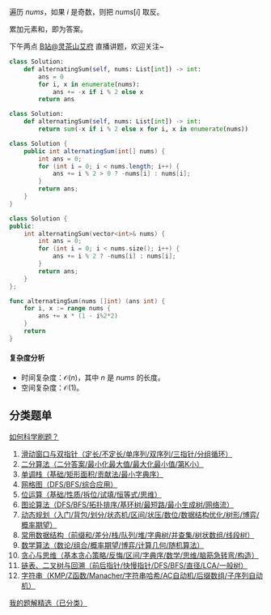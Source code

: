 遍历 $\textit{nums}$，如果 $i$ 是奇数，则把 $\textit{nums}[i]$ 取反。

累加元素和，即为答案。

下午两点 [B站@灵茶山艾府](https://space.bilibili.com/206214) 直播讲题，欢迎关注~

```py [sol-Python3]
class Solution:
    def alternatingSum(self, nums: List[int]) -> int:
        ans = 0
        for i, x in enumerate(nums):
            ans += -x if i % 2 else x
        return ans
```

```py [sol-Python3 一行]
class Solution:
    def alternatingSum(self, nums: List[int]) -> int:
        return sum(-x if i % 2 else x for i, x in enumerate(nums))
```

```java [sol-Java]
class Solution {
    public int alternatingSum(int[] nums) {
        int ans = 0;
        for (int i = 0; i < nums.length; i++) {
            ans += i % 2 > 0 ? -nums[i] : nums[i];
        }
        return ans;
    }
}
```

```cpp [sol-C++]
class Solution {
public:
    int alternatingSum(vector<int>& nums) {
        int ans = 0;
        for (int i = 0; i < nums.size(); i++) {
            ans += i % 2 ? -nums[i] : nums[i];
        }
        return ans;
    }
};
```

```go [sol-Go]
func alternatingSum(nums []int) (ans int) {
	for i, x := range nums {
		ans += x * (1 - i%2*2)
	}
	return
}
```

#### 复杂度分析

- 时间复杂度：$\mathcal{O}(n)$，其中 $n$ 是 $\textit{nums}$ 的长度。
- 空间复杂度：$\mathcal{O}(1)$。

## 分类题单

[如何科学刷题？](https://leetcode.cn/circle/discuss/RvFUtj/)

1. [滑动窗口与双指针（定长/不定长/单序列/双序列/三指针/分组循环）](https://leetcode.cn/circle/discuss/0viNMK/)
2. [二分算法（二分答案/最小化最大值/最大化最小值/第K小）](https://leetcode.cn/circle/discuss/SqopEo/)
3. [单调栈（基础/矩形面积/贡献法/最小字典序）](https://leetcode.cn/circle/discuss/9oZFK9/)
4. [网格图（DFS/BFS/综合应用）](https://leetcode.cn/circle/discuss/YiXPXW/)
5. [位运算（基础/性质/拆位/试填/恒等式/思维）](https://leetcode.cn/circle/discuss/dHn9Vk/)
6. [图论算法（DFS/BFS/拓扑排序/基环树/最短路/最小生成树/网络流）](https://leetcode.cn/circle/discuss/01LUak/)
7. [动态规划（入门/背包/划分/状态机/区间/状压/数位/数据结构优化/树形/博弈/概率期望）](https://leetcode.cn/circle/discuss/tXLS3i/)
8. [常用数据结构（前缀和/差分/栈/队列/堆/字典树/并查集/树状数组/线段树）](https://leetcode.cn/circle/discuss/mOr1u6/)
9. [数学算法（数论/组合/概率期望/博弈/计算几何/随机算法）](https://leetcode.cn/circle/discuss/IYT3ss/)
10. [贪心与思维（基本贪心策略/反悔/区间/字典序/数学/思维/脑筋急转弯/构造）](https://leetcode.cn/circle/discuss/g6KTKL/)
11. [链表、二叉树与回溯（前后指针/快慢指针/DFS/BFS/直径/LCA/一般树）](https://leetcode.cn/circle/discuss/K0n2gO/)
12. [字符串（KMP/Z函数/Manacher/字符串哈希/AC自动机/后缀数组/子序列自动机）](https://leetcode.cn/circle/discuss/SJFwQI/)

[我的题解精选（已分类）](https://github.com/EndlessCheng/codeforces-go/blob/master/leetcode/SOLUTIONS.md)
